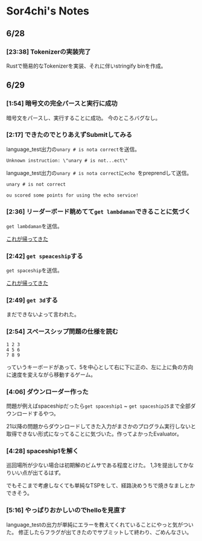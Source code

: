 # Sor4chi's Notes

## 6/28

### [23:38] Tokenizerの実装完了

Rustで簡易的なTokenizerを実装、それに伴いstringify binを作成。

## 6/29

### [1:54] 暗号文の完全パースと実行に成功

暗号文をパースし、実行することに成功。
今のところバグなし。

### [2:17] できたのでとりあえずSubmitしてみる

language_test出力の`unary # is nota correct`を送信。

```txt
Unknown instruction: \"unary # is not...ect\"
```

language_test出力の`unary # is nota correct`に`echo `をpreprendして送信。

```txt
unary # is not correct

ou scored some points for using the echo service!
```

### [2:36] リーダーボード眺めてて`get lambdaman`できることに気づく

`get lambdaman`を送信。

[これが帰ってきた](./lambdaman/intro.md)

### [2:42] `get speaceship`する

`get spaceship`を送信。

[これが帰ってきた](./spaceship/intro.md)

### [2:49] `get 3d`する

まだできないよって言われた。

### [2:54] スペースシップ問題の仕様を読む

```text
1 2 3
4 5 6
7 8 9
```

っていうキーボードがあって、5を中心として右に下に正の、左に上に負の方向に速度を変えながら移動するゲーム。

### [4:06] ダウンローダー作った

問題が例えばspaceshipだったら`get spaceship1` ~ `get spaceship25`まで全部ダウンロードするやつ。

21以降の問題からダウンロードしてきた入力がまさかのプログラム実行しないと取得できない形式になってることに気づいた。作ってよかったEvaluator。

### [4:28] spaceship1を解く

巡回場所が少ない場合は初期解のビムサである程度とけた。
1,3を提出してかなりいい点が出てるはず。

でもそこまで考慮しなくても単純なTSPをして、経路決めうちで焼きなましとかできそう。

### [5:16] やっぱりおかしいのでhelloを見直す

language_testの出力が単純にエラーを教えてくれていることにやっと気がついた。
修正したらフラグが出てきたのでサブミットして終わり、ごめんなさい。
